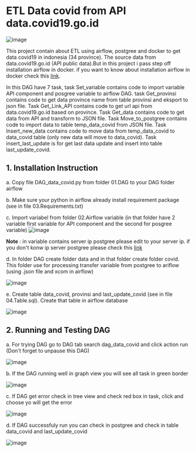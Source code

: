 # **ETL Data covid from API data.covid19.go.id**

![image](https://user-images.githubusercontent.com/55681442/133692288-3e0001e1-98ff-450c-8148-e90d0cd75cbe.png)

This project contain about ETL using airflow, postgree and docker to get data covid19 in indonesia (34 province). The source data from data.covid19.go.id (API public data).But in this project i pass step off installation airflow in docker. if you want to know about installation airflow in docker check this [link](https://youtu.be/J6azvFhndLg).

In this DAG have 7 task, task Set_variable contains code to import variable API component and posgree variable to airflow DAG. task Get_provinsi contains code to get data province name from table provinsi and eksport to json file. Task Get_Link_API contains code to get url api from data.covid19.go.id based on province. Task Get_data contains code to get data from API and transform to JSON file. Task Move_to_postgree contains code to import data to table temp_data_covid from JSON file. Task Insert_new_data contains code to move data from temp_data_covid to data_covid table (only new data will move to data_covid). Task insert_last_update is for get last data update and insert into table last_update_covid.

## 1. Installation Instruction 

a. Copy file DAG_data_covid.py from folder 01.DAG to your DAG folder airflow

b. Make sure your python in airflow already install requirement package (see in file 03.Requirements.txt)

c. Import variabel from folder 02.Airflow variable (in that folder have 2 variable first variable for API component and the second for posgree variable)
![image](https://user-images.githubusercontent.com/55681442/133917842-8b6d1783-bcbb-483e-95bc-f0e80e985132.png)

**Note** : in variable contains server ip postgree please edit to your server ip. if you don't konw ip server postgree please check this [link](https://stackoverflow.com/questions/53610385/docker-postgres-and-pgadmin-4-connection-refused)

d. In folder DAG create folder data and in that folder create folder covid. This folder use for processing transfer variable from postgree to ariflow (using .json file and xcom in airflow)

![image](https://user-images.githubusercontent.com/55681442/133918119-2a41b3b6-ecae-4fe4-843a-a1d79c5aa9b2.png)

e. Create table data_covid, provinsi and last_update_covid (see in file 04.Table.sql). Create that table in airflow database

![image](https://user-images.githubusercontent.com/55681442/133918911-a1197cd8-0d64-41e2-8597-2d67c1252b28.png)

## 2. Running and Testing DAG

a. For trying DAG go to DAG tab search dag_data_covid and click action run (Don't forget to unpause this DAG)

![image](https://user-images.githubusercontent.com/55681442/133918327-97c65aff-e75f-41aa-853b-d28ea15fbc98.png)

b. If the DAG running well in graph view you will see all task in green border 

![image](https://user-images.githubusercontent.com/55681442/133692288-3e0001e1-98ff-450c-8148-e90d0cd75cbe.png)

c. If DAG get error check in tree view and check red box in task, click and choose yo will get the error 

![image](https://user-images.githubusercontent.com/55681442/133918447-b648dc05-adcf-4f57-ae84-64980bb68b47.png)

d. If DAG successfuly run you can check in postgree and check in table data_covid and last_update_covid

![image](https://user-images.githubusercontent.com/55681442/133919382-30f2d26d-0439-4138-a482-1dfd6f7f4042.png)
